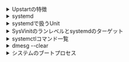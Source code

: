 <details>
  <summary>Upstartの特徴</summary>

  ***
  
  - サービスやタスクを「ジョブ」という単位で扱う
  - サービスの並列起動処理が可能
  - イベント駆動型
    
</details>
<details>
  <summary>systemd</summary>
  
  ***
  
  - systemdはSysVinitを置き換える新しいinitの仕組み。
  以下のデーモンプロセスが連携して動作。

  |プロセス名      |機能                                            |
  |:----------------|:---------------------------------------------|
  |systemd         |systemdの本体となるプロセス。initの代わり          |
  |systemd-journald|各サービスが出力するログを扱う                    |
  |systemd-logind  |システムへのログイン、起動停止、電源ボタン操作を管理|
  |systemd-udevd    |従来のudevの代替え機能                          |
</details>
<details>
  <summary>systemdで扱うUnit</summary>
  
  ***

  - Unitは設定ファイルであり、Unitの設定に従ってsystemd自体が処理を実行する。
  SysVinitのようにスクリプトを実行するわけではありません。
  Unitには各機能ごとに拡張子が割り当てられており、
  拡張子を見ることでどういった機能のためのUnitかが判別できるようになっています。
  
  ***
  
  以下主な拡張子
  
  |拡張子|機能|
  |:----|:----|
  |device|各種デバイスを管理|
  |mount|ファイルシステムをマウント|
  |service|サービス制御|
  |swap|スワップ領域を管理|
  |target|複数のサービスを一つのグループにする|
  
</details>
<details>
  <summary>SysVinitのランレベルとsystemdのターゲット</summary>

  ***
  |ランレベル|ターゲット|
  |:--------|:---------|
  |0|poweroff.target|
  |1|rescue.target|
  |2,3,4|multi-user.target|
  |5|graphical.target|
  |6|reboot.target|
  
</details>
<details>
  <summary>systemctlコマンド一覧</summary>

  ***
  |サブコマンド|用途|
  |:----------|:----|
  |disable|サービス自動起動無効|
  |enable|サービス自動起動有効|
  |get-default|次回起動時ターゲット表示|
  |halt|システムを停止し、halt状態|
  |is-active|サービスが稼働してるか表示|
  |list-unit-files|全てのUnit定義ファイル一覧表示|
  |reboot|システム再起動|
  |reload|サービス設定ファイル再読み込み|
  |restart|サービス再起動|
  |set-default|次回起動時ターゲット設定|
  |start|サービス起動|
  |status|サービス状態表示|
  |stop|サービス停止|
  |poweroff|システム停止して電源停止|
  
</details>
<details>
  <summary>dmesg --clear</summary>
  
  ***
  
  - dmesgコマンドはカーネルが出力するメッセージが格納されるリングバッファの内容を出力。
  リングバッファはマシンの再起動やシャットダウンによってリセットされるが、
  運用中に一杯になると古い情報から上書きされる。
  手動でリングバッファの内容をクリアするには、rootユーザで「dmesg --clear」を実行する。

  

</details>
<details>
  <summary>システムのブートプロセス</summary>

  ***

  - 一般的なLinuxシステムでは、BIOS、ブートローダ、カーネル、initの順にブートプロセスが進行する。
  - BIOS（Basic I/O System）では、まずBIOSが起動し、記憶装置（HDD）等に関して最低限の認識をして起動デバイスの優先順位を決定。
  その後、各デバイスの先頭セクタにあるMBRを読み込み、得られたブートローダーに制御を移す。
  最近のシステムではUEFI（Unified Extensible Firmware Interface）への移行が進んでいる。
  - LinuxシステムではGRUBがブートローダーを担当する。第一段階のブートローダはMBRの先頭446バイトの領域にインストールされる。
  ブートローダは記憶装置内のカーネルをロードし、カーネルに制御を移す役割を果たす。
  - カーネルは起動されると、高度にハードウェアを認識・制御し、ルートファイルシステムのマウントなど様々な初期化処理を行う。
  ブートローダはカーネルと初期RAMディスク（initramfs）の内容をメモリ上に展開し、カーネルはメモリ上に展開された初期RAMディスク内の、
  ファイルシステムへアクセスするために必要なドライバやスクリプトを使用してルートファイルシステムをマウントする。
  その後、initという特別な最初のプロセスをルートファイルシステムから起動。
  カーネルイメージと、カーネルのバージョンに対応する初期RAMディスクは「/boot」ディレクトリに格納される。
  初期RAMディスクは展開してイメージ内のディレクトリ、ファイルを参照することができる。
 - initは最初に起動されるプロセスで、PID（プロセス ID）は必ず1である。「SysVinit」と呼ばれる従来のinitプログラムを採用しているシステムでは、「/sbin/init」が起動される。
  initプロセスは設定ファイル「/etc/inittab」の記述に基づいて、自動起動するべきプロセスを立ちあげるなど、アプリケーションレベルの初期化を行う。
  以降、initプロセスは全てのプロセスの先祖（直接・間接的な呼び出し元）として存在し続ける。
  なお、最近のシステムではinitプログラムとして、初期化処理を高速化したUpstartやsystemdを採用している場合がある。その場合は基本的に「/etc/inittab」ファイルは使用されない。
    

  
</details>
